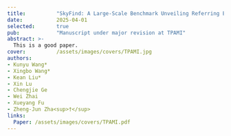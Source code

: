 ```yaml
---
title:          "SkyFind: A Large-Scale Benchmark Unveiling Referring Expression Comprehension for UAV"
date:           2025-04-01
selected:       true
pub:            "Manuscript under major revision at TPAMI"
abstract: >-
  This is a good paper.
cover:          /assets/images/covers/TPAMI.jpg
authors:
- Kunyu Wang*
- Xingbo Wang*
- Kean Liu*
- Xin Lu
- Chengjie Ge
- Wei Zhai
- Xueyang Fu
- Zheng-Jun Zha<sup>†</sup>
links:
  Paper: /assets/images/covers/TPAMI.pdf
---
```

